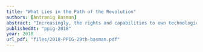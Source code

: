 ```yaml
---
title: "What Lies in the Path of the Revolution"
authors: [Antranig Basman]
abstract: "Increasingly, the rights and capabilities to own technological artefacts, where they exist at all, are reserved to corporations and not to citizens. There are historical, economic, metaphysical, ideological and cognitive reasons for this situation, in addition to purely technological factors, which we will trace by following the fate of various concrete examples, analysed into five categories of ownable elements. These categories are those of ownable function, ownable expression, ownable data, ownable installations and ownable economies. In this paper, we attempt to align these goals of ownability into a research and activism program by describing a set of revolutionary goals in each category, and tracing ways we could reach them."
publishedAt: "ppig-2018"
year: 2018
url_pdf: "files/2018-PPIG-29th-basman.pdf"
---
```


